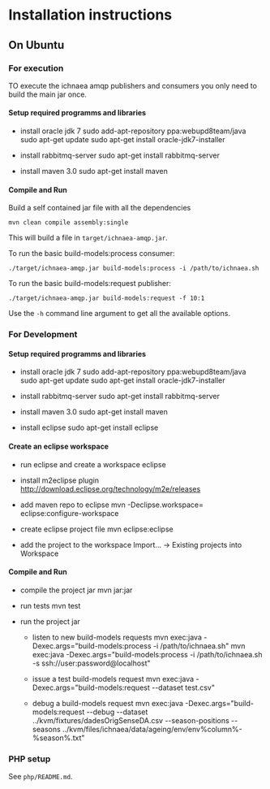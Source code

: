 Installation instructions
=========================

On Ubuntu
---------

### For execution

TO execute the ichnaea amqp publishers and consumers you only need to build the
main jar once.

#### Setup required programms and libraries

* install oracle jdk 7
    sudo add-apt-repository ppa:webupd8team/java
    sudo apt-get update
    sudo apt-get install oracle-jdk7-installer

* install rabbitmq-server
    sudo apt-get install rabbitmq-server

* install maven 3.0
    sudo apt-get install maven

#### Compile and Run

Build a self contained jar file with all the dependencies

    mvn clean compile assembly:single

This will build a file in `target/ichnaea-amqp.jar`.

To run the basic build-models:process consumer:

    ./target/ichnaea-amqp.jar build-models:process -i /path/to/ichnaea.sh

To run the basic build-models:request publisher:

    ./target/ichnaea-amqp.jar build-models:request -f 10:1

Use the `-h` command line argument to get all the available options.

### For Development

#### Setup required programms and libraries

* install oracle jdk 7
    sudo add-apt-repository ppa:webupd8team/java
    sudo apt-get update
    sudo apt-get install oracle-jdk7-installer

* install rabbitmq-server
    sudo apt-get install rabbitmq-server

* install maven 3.0
    sudo apt-get install maven

* install eclipse
    sudo apt-get install eclipse

#### Create an eclipse workspace
    
* run eclipse and create a workspace
    eclipse

* install m2eclipse plugin
    http://download.eclipse.org/technology/m2e/releases
    
* add maven repo to eclipse
    mvn -Declipse.workspace=<path-to-eclipse-workspace> eclipse:configure-workspace

* create eclipse project file
    mvn eclipse:eclipse

* add the project to the workspace
    Import... -> Existing projects into Workspace
   
#### Compile and Run

* compile the project jar
    mvn jar:jar
    
* run tests
    mvn test    

* run the project jar

    * listen to new build-models requests
    mvn exec:java -Dexec.args="build-models:process -i /path/to/ichnaea.sh"
    mvn exec:java -Dexec.args="build-models:process -i /path/to/ichnaea.sh -s ssh://user:password@localhost"
    
    * issue a test build-models request
    mvn exec:java -Dexec.args="build-models:request --dataset test.csv"
    
    * debug a build-models request
    mvn exec:java -Dexec.args="build-models:request --debug
    	--dataset ../kvm/fixtures/dadesOrigSenseDA.csv
    	--season-positions 
    	--seasons ../kvm/files/ichnaea/data/ageing/env/env%column%-%season%.txt"

### PHP setup

See `php/README.md`.


